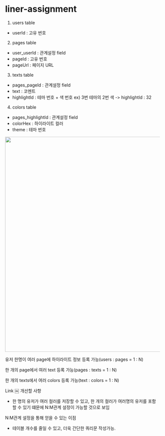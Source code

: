 # liner-assignment

1. users table
 - userId : 고유 번호

2. pages table 
 - user_userId : 관계설정 field
 - pageId : 고유 번호
 - pageUrl : 페이지 URL

3. texts table
 - pages_pageId : 관계설정 field
 - text : 코멘트
 - highlightId : 테마 번호 + 색 번호 ex) 3번 테마의 2번 색 -> highlightId : 32

4. colors table
 - pages_highlightId : 관계설정 field
 - colorHex :  하이라이트 컬러
 - theme : 테마 번호
 
<img src="file:///var/folders/q7/wbwmyfmd5g51pcvptbm9k3gr0000gn/T/TemporaryItems/NSIRD_screencaptureui_jx5HGz/%E1%84%89%E1%85%B3%E1%84%8F%E1%85%B3%E1%84%85%E1%85%B5%E1%86%AB%E1%84%89%E1%85%A3%E1%86%BA%202021-03-08%20%E1%84%8B%E1%85%A9%E1%84%92%E1%85%AE%208.51.42.png" width="700" heigh="370">


유저 한명이 여러 page에 하이라이트 정보 등록 가능(users : pages = 1 : N)

한 개의 page에서 여러 text 등록 가능(pages : texts = 1 : N)

한 개의 texts에서 여러 colors 등록 가능(text : colors = 1 : N)

Link
￼
개선할 사항
- 한 명의 유저가 여러 컬러를 저장할 수 있고, 한 개의 컬러가 여러명의 유저를 포함할 수 있기 떄문에 N:M관계 설정이 가능할 것으로 보임

N:M관계 설정을 통해 얻을 수 있는 이점
- 테이블 개수를 줄일 수 있고, 더욱 간단한 쿼리문 작성가능.
